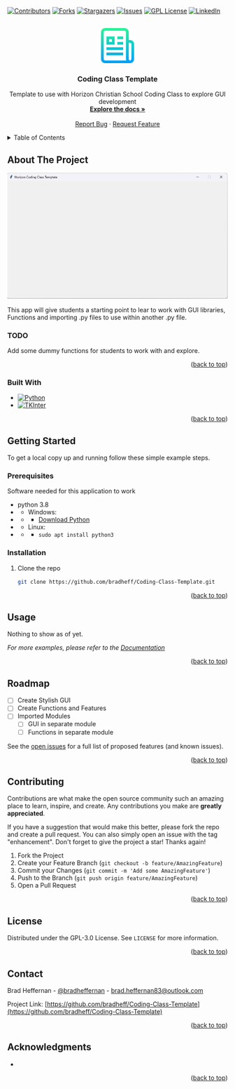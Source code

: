 <a name="readme-top"></a>

[![Contributors][contributors-shield]][contributors-url]
[![Forks][forks-shield]][forks-url]
[![Stargazers][stars-shield]][stars-url]
[![Issues][issues-shield]][issues-url]
[![GPL License][license-shield]][license-url]
[![LinkedIn][linkedin-shield]][linkedin-url]



<!-- PROJECT LOGO -->
<br />
<div align="center">
  <a href="https://github.com/BradHeff/Coding-Class-Template">
    <img src="images/logo.png" alt="Logo" width="80" height="80">
  </a>

<h3 align="center">Coding Class Template</h3>

  <p align="center">
    Template to use with Horizon Christian School Coding Class to explore GUI development
    <br />
    <a href="https://github.com/BradHeff/Coding-Class-Template"><strong>Explore the docs »</strong></a>
    <br />
    <br />
    <a href="https://github.com/bradheff/Coding-Class-Template/issues">Report Bug</a>
    ·
    <a href="https://github.com/bradheff/Coding-Class-Template/issues">Request Feature</a>
  </p>
</div>



<!-- TABLE OF CONTENTS -->
<details>
  <summary>Table of Contents</summary>
  <ol>
    <li>
      <a href="#about-the-project">About The Project</a>
      <ul>
        <li><a href="#todo">TODO:</a></li>
        <li><a href="#built-with">Built With</a></li>
      </ul>
    </li>
    <li>
      <a href="#getting-started">Getting Started</a>
      <ul>
        <li><a href="#prerequisites">Prerequisites</a></li>
        <li><a href="#installation">Installation</a></li>
      </ul>
    </li>
    <li><a href="#usage">Usage</a></li>
    <li><a href="#roadmap">Roadmap</a></li>
    <li><a href="#contributing">Contributing</a></li>
    <li><a href="#license">License</a></li>
    <li><a href="#contact">Contact</a></li>
    <li><a href="#acknowledgments">Acknowledgments</a></li>
  </ol>
</details>



<!-- ABOUT THE PROJECT -->
## About The Project

[![Product Name Screen Shot][product-screenshot]](https://www.horizon.sa.edu.au)

This app will give students a starting point to lear to work with GUI libraries, Functions and importing .py files to use within another .py file.<br/>


### TODO
Add some dummy functions for students to work with and explore.

<p align="right">(<a href="#readme-top">back to top</a>)</p>



### Built With

* [![Python][Python3]][python-url]
* [![TKInter][Python3]][python-url]

<p align="right">(<a href="#readme-top">back to top</a>)</p>



<!-- GETTING STARTED -->
## Getting Started

To get a local copy up and running follow these simple example steps.

### Prerequisites

Software needed for this application to work
* python 3.8
* * Windows: 
* * * [Download Python](python-url)
* * Linux:
* * *  ```sudo apt install python3```

### Installation

1. Clone the repo
   ```sh
   git clone https://github.com/bradheff/Coding-Class-Template.git
   ```


<p align="right">(<a href="#readme-top">back to top</a>)</p>



<!-- USAGE EXAMPLES -->
## Usage

Nothing to show as of yet.

_For more examples, please refer to the [Documentation](https://github.com/BradHeff/Coding-Class-Template/wiki)_

<p align="right">(<a href="#readme-top">back to top</a>)</p>



<!-- ROADMAP -->
## Roadmap

- [ ] Create Stylish GUI
- [ ] Create Functions and Features
- [ ] Imported Modules
    - [ ] GUI in separate module
    - [ ] Functions in separate module

See the [open issues](https://github.com/bradheff/Coding-Class-Template/issues) for a full list of proposed features (and known issues).

<p align="right">(<a href="#readme-top">back to top</a>)</p>



<!-- CONTRIBUTING -->
## Contributing

Contributions are what make the open source community such an amazing place to learn, inspire, and create. Any contributions you make are **greatly appreciated**.

If you have a suggestion that would make this better, please fork the repo and create a pull request. You can also simply open an issue with the tag "enhancement".
Don't forget to give the project a star! Thanks again!

1. Fork the Project
2. Create your Feature Branch (`git checkout -b feature/AmazingFeature`)
3. Commit your Changes (`git commit -m 'Add some AmazingFeature'`)
4. Push to the Branch (`git push origin feature/AmazingFeature`)
5. Open a Pull Request

<p align="right">(<a href="#readme-top">back to top</a>)</p>



<!-- LICENSE -->
## License

Distributed under the GPL-3.0 License. See `LICENSE` for more information.

<p align="right">(<a href="#readme-top">back to top</a>)</p>



<!-- CONTACT -->
## Contact

Brad Heffernan - [@bradheffernan](https://twitter.com/bradheffernan) - brad.heffernan83@outlook.com

Project Link: [https://github.com/bradheff/Coding-Class-Template](https://github.com/bradheff/Coding-Class-Template)

<p align="right">(<a href="#readme-top">back to top</a>)</p>



<!-- ACKNOWLEDGMENTS -->
## Acknowledgments

* []()

<p align="right">(<a href="#readme-top">back to top</a>)</p>



<!-- MARKDOWN LINKS & IMAGES -->
<!-- https://www.markdownguide.org/basic-syntax/#reference-style-links -->
[contributors-shield]: https://img.shields.io/github/contributors/bradheff/Coding-Class-Template.svg?style=for-the-badge
[contributors-url]: https://github.com/bradheff/Coding-Class-Template/graphs/contributors
[forks-shield]: https://img.shields.io/github/forks/bradheff/Coding-Class-Template.svg?style=for-the-badge
[forks-url]: https://github.com/bradheff/Coding-Class-Template/network/members
[stars-shield]: https://img.shields.io/github/stars/bradheff/Coding-Class-Template.svg?style=for-the-badge
[stars-url]: https://github.com/bradheff/Coding-Class-Template/stargazers
[issues-shield]: https://img.shields.io/github/issues/bradheff/Coding-Class-Template.svg?style=for-the-badge
[issues-url]: https://github.com/bradheff/Coding-Class-Template/issues
[license-shield]: https://img.shields.io/github/license/bradheff/Coding-Class-Template?style=for-the-badge
[license-url]: https://github.com/BradHeff/Coding-Class-Template/blob/master/LICENSE
[linkedin-shield]: https://img.shields.io/badge/-LinkedIn-black.svg?style=for-the-badge&logo=linkedin&colorB=555
[linkedin-url]: https://www.linkedin.com/in/brad-heffernan83/

[product-screenshot]: images/screenshot1.png

[Python3]: https://img.shields.io/badge/Python-35495E?style=for-the-badge&logo=python&logoColor=61DAFB
[python-url]: https://www.python.org/
